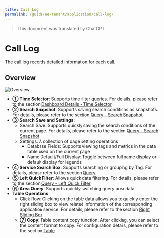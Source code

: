 ```yaml
---
title: Call Log
permalink: /guide/ee-tenant/application/call-log/
---
```


> This document was translated by ChatGPT

# Call Log

The call log records detailed information for each call.

## Overview

![Overview](https://yunshan-guangzhou.oss-cn-beijing.aliyuncs.com/pub/pic/20240403660cbbf9e6ac2.png)

- **① Time Selector**: Supports time filter queries. For details, please refer to the section [Dashboard Details - Time Selector](../dashboard/use/)
- **② Search Snapshot**: Supports saving search conditions as snapshots. For details, please refer to the section [Query - Search Snapshot](../query/history/)
- **③ Search Save and Settings**:
  - Search Save: Supports quickly saving the search conditions of the current page. For details, please refer to the section [Query - Search Snapshot](../query/history/)
  - Settings: A collection of page setting operations
    - Database Fields: Supports viewing tags and metrics in the data table used on the current page
    - Name Default/Full Display: Toggle between full name display or default display for legends
- **④ Service Search Box**: Supports searching or grouping by Tag. For details, please refer to the section [Query](../query/overview/)
- **⑤ Left Quick Filter**: Allows quick data filtering. For details, please refer to the section [Query - Left Quick Filter](../query/left-quick-filter/)
- **⑥ Area Query**: Supports quickly switching query area data
- **Table Operations**:
  - Click Row: Clicking on the table data allows you to quickly enter the right sliding box to view related information of the corresponding application service. For details, please refer to the section [Right Sliding Box](./right-sliding-box/)
  - **⑦ Copy**: Table content copy function. After clicking, you can select the content format to copy. For configuration details, please refer to the section [Table](../dashboard/panel/table/)
